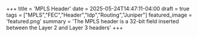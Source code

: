 +++
title = 'MPLS Header'
date = 2025-05-24T14:47:11-04:00
draft = true
tags = ["MPLS","FEC","Header","ldp","Routing","Juniper"]
featured_image = 'featured.png'
summary = 'The MPLS header is a 32-bit field inserted between the Layer 2 and Layer 3 headers'
+++
